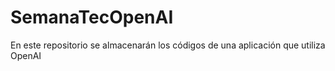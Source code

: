 # SemanaTecOpenAI
En este repositorio se almacenarán los códigos de una aplicación que utiliza OpenAI
